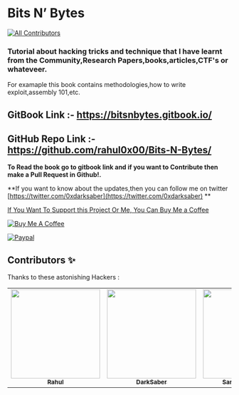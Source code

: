 # Bits N’ Bytes

<!-- ALL-CONTRIBUTORS-BADGE:START - Do not remove or modify this section -->
[![All Contributors](https://img.shields.io/badge/all--contributors-4-%23EEA47FFF?style=flat)](#contributors)
<!-- ALL-CONTRIBUTORS-BADGE:END -->

### Tutorial about hacking tricks and technique that I have learnt from the Community,Research Papers,books,articles,CTF's or whateveer.

For examaple this book contains methodologies,how to write exploit,assembly 101,etc.

## GitBook Link :- https://bitsnbytes.gitbook.io/
## GitHub Repo Link :- https://github.com/rahul0x00/Bits-N-Bytes/

 **To Read the book go to gitbook link and if you want to Contribute then make a Pull Request in Github!.**
 

\*\*If you want to know about the updates,then you can follow me on twitter [https://twitter.com/0xdarksaber](https://twitter.com/0xdarksaber) \*\*

[If You Want To Support this Project Or Me, You Can Buy Me a Coffee](https://www.buymeacoffee.com/rahul0x00)

[![Buy Me A Coffee](https://www.buymeacoffee.com/assets/img/custom\_images/orange\_img.png)](https://www.buymeacoffee.com/rahul0x00)

[![Paypal](https://www.paypalobjects.com/webstatic/mktg/Logo/pp-logo-150px.png)](https://paypal.me/rahul0x00)



## Contributors ✨

Thanks to these astonishing Hackers :


<!-- ALL-CONTRIBUTORS-LIST:START - Do not remove or modify this section -->
<!-- prettier-ignore-start -->
<!-- markdownlint-disable -->

<table>
  <tbody>
    <tr>
      <td align="center"><a href="https://github.com/rahul0x00"><img src="https://user-images.githubusercontent.com/104289350/190708729-a30bc55e-0fe5-4bd0-a4f7-eda47765a952.jpg" width="200px;" alt=""/><br /><sub><b>Rahul</b></sub></a><br /><a href="#exploit-development-rahul0x00" title="Owner"></a></td>
      <td align="center"><a href="https://github.com/darks4ber"><img src="https://user-images.githubusercontent.com/104289350/193394441-ecb02d11-87fc-4f94-ad27-bbf8e93bf8e4.jpeg" width="200px;" alt=""/><br /><sub><b>DarkSaber</b></sub></a><br /><a href="#websecurity-darks4ber" title="Contributors"></a></td>
<!--      <td align="center"><a href="https://github.com/itz-arnav"><img src="https://avatars.githubusercontent.com/u/64909912?v=4" width="200px;" alt=""/><br /><sub><b>Arnav</b></sub></a><br /><a href="#web-security-itz-arnav" title="Contributor"></a></td>      -->
   
   <td align="center"><a href="https://github.com/Mr-DJ"><img src="https://avatars.githubusercontent.com/u/28898632?v=4" width=200px; alt="Mr-DJ"/> <br/><sub><b>Samuel Jonathan</b></sub></a><br /a><a href="websecurity-mr-DJ" title="Contributors
   </tr>
  </tbody>
</table> 

    
<!-- markdownlint-restore -->
<!-- prettier-ignore-end -->

<!-- ALL-CONTRIBUTORS-LIST:END -->    
